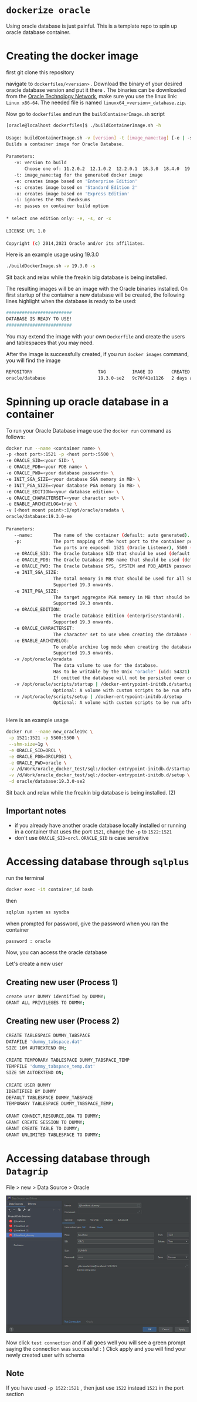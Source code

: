 # **`dockerize oracle`**
 
Using oracle database is just painful. This is a template repo to spin up oracle database container.

# **Creating the docker image**

first git clone this repository


navigate to `dockerfiles/<version>` . Download the binary of your desired oracle database version and put it there . The binaries can be downloaded from the [Oracle Technology Network](www.oracle.com/technetwork/database/enterprise-edition/downloads/index.html), make sure you use the linux link: `Linux x86-64`. The needed file is named `linuxx64_<version>_database.zip`.

Now go to `dockerfiles` and run the `buildContainerImage.sh` script

```bash
[oracle@localhost dockerfiles]$ ./buildContainerImage.sh -h

Usage: buildContainerImage.sh -v [version] -t [image_name:tag] [-e | -s | -x] [-i] [-o] [container build option]
Builds a container image for Oracle Database.

Parameters:
   -v: version to build
       Choose one of: 11.2.0.2  12.1.0.2  12.2.0.1  18.3.0  18.4.0  19.3.0  
   -t: image_name:tag for the generated docker image
   -e: creates image based on 'Enterprise Edition'
   -s: creates image based on 'Standard Edition 2'
   -x: creates image based on 'Express Edition'
   -i: ignores the MD5 checksums
   -o: passes on container build option

* select one edition only: -e, -s, or -x

LICENSE UPL 1.0

Copyright (c) 2014,2021 Oracle and/or its affiliates.
```

Here is an example usage using 19.3.0

```bash
./buildDockerImage.sh -v 19.3.0 -s
```

Sit back and relax while the freakin big database is being installed.

The resulting images will be an image with the Oracle binaries installed. On first startup of the container a new database will be created, the following lines highlight when the database is ready to be used:

```bash
#########################
DATABASE IS READY TO USE!
#########################
```

You may extend the image with your own `Dockerfile` and create the users and tablespaces that you may need.

After the image is successfully created, if you run `docker images` command, you will find the image

```bash
REPOSITORY                         TAG          IMAGE ID       CREATED              SIZE
oracle/database                    19.3.0-se2   9c70f41e1126   2 days ago           6.53GB
```

# **Spinning up oracle database in a container**

To run your Oracle Database image use the `docker run` command as follows:

```bash
docker run --name <container name> \
-p <host port>:1521 -p <host port>:5500 \
-e ORACLE_SID=<your SID> \
-e ORACLE_PDB=<your PDB name> \
-e ORACLE_PWD=<your database passwords> \
-e INIT_SGA_SIZE=<your database SGA memory in MB> \
-e INIT_PGA_SIZE=<your database PGA memory in MB> \
-e ORACLE_EDITION=<your database edition> \
-e ORACLE_CHARACTERSET=<your character set> \
-e ENABLE_ARCHIVELOG=true \
-v [<host mount point>:]/opt/oracle/oradata \
oracle/database:19.3.0-ee

Parameters:
   --name:        The name of the container (default: auto generated).
   -p:            The port mapping of the host port to the container port.
                  Two ports are exposed: 1521 (Oracle Listener), 5500 (OEM Express).
   -e ORACLE_SID: The Oracle Database SID that should be used (default: ORCLCDB).
   -e ORACLE_PDB: The Oracle Database PDB name that should be used (default: ORCLPDB1).
   -e ORACLE_PWD: The Oracle Database SYS, SYSTEM and PDB_ADMIN password (default: auto generated).
   -e INIT_SGA_SIZE:
                  The total memory in MB that should be used for all SGA components (optional).
                  Supported 19.3 onwards.
   -e INIT_PGA_SIZE:
                  The target aggregate PGA memory in MB that should be used for all server processes attached to the instance (optional).
                  Supported 19.3 onwards.
   -e ORACLE_EDITION:
                  The Oracle Database Edition (enterprise/standard).
                  Supported 19.3 onwards.
   -e ORACLE_CHARACTERSET:
                  The character set to use when creating the database (default: AL32UTF8).
   -e ENABLE_ARCHIVELOG:
                  To enable archive log mode when creating the database (default: false).
                  Supported 19.3 onwards.
   -v /opt/oracle/oradata
                  The data volume to use for the database.
                  Has to be writable by the Unix "oracle" (uid: 54321) user inside the container!
                  If omitted the database will not be persisted over container recreation.
   -v /opt/oracle/scripts/startup | /docker-entrypoint-initdb.d/startup
                  Optional: A volume with custom scripts to be run after database startup.
   -v /opt/oracle/scripts/setup | /docker-entrypoint-initdb.d/setup
                  Optional: A volume with custom scripts to be run after database setup.
                 
```

Here is an example usage

```bash
docker run --name new_oracle19c \
 -p 1521:1521 -p 5500:5500 \
 --shm-size=1g \
 -e ORACLE_SID=ORCL \
 -e ORACLE_PDB=ORCLPDB1 \
 -e ORACLE_PWD=oracle \
 -v /d/Work/oracle_docker_test/sql:/docker-entrypoint-initdb.d/startup \
 -v /d/Work/oracle_docker_test/sql:/docker-entrypoint-initdb.d/setup \
 -d oracle/database:19.3.0-se2
```

Sit back and relax while the freakin big database is being installed. (2)

## Important notes

- if you already have another oracle database locally installed or running in a container that uses the port `1521`, change the `-p` to `1522:1521`
- don't use `ORACLE_SID=orcl`. `ORACLE_SID` is case sensitive

# **Accessing database through `sqlplus`**

run the terminal

```bash
docker exec -it container_id bash
```

then

```bash
sqlplus system as sysdba
```

when prompted for password, give the password when you ran the container

```bash
password : oracle
```

Now, you can access the oracle database

Let's create a new user

## **Creating new user (Process 1)**

```bash
create user DUMMY identified by DUMMY;
GRANT ALL PRIVILEGES TO DUMMY;
```

## **Creating new user (Process 2)**

```bash
CREATE TABLESPACE DUMMY_TABSPACE
DATAFILE 'dummy_tabspace.dat'
SIZE 10M AUTOEXTEND ON;

CREATE TEMPORARY TABLESPACE DUMMY_TABSPACE_TEMP
TEMPFILE 'dummy_tabspace_temp.dat'
SIZE 5M AUTOEXTEND ON;

CREATE USER DUMMY
IDENTIFIED BY DUMMY
DEFAULT TABLESPACE DUMMY_TABSPACE
TEMPORARY TABLESPACE DUMMY_TABSPACE_TEMP;

GRANT CONNECT,RESOURCE,DBA TO DUMMY;
GRANT CREATE SESSION TO DUMMY;
GRANT CREATE TABLE TO DUMMY;
GRANT UNLIMITED TABLESPACE TO DUMMY;
```

# **Accessing database through `Datagrip`**

File > new > Data Source > Oracle

![](image/datagrip.png)

Now click `test connection` and if all goes well you will see a green prompt saying the connection was successful : ) Click apply and you will find your newly created user with schema

## Note

If you have used `-p 1522:1521` , then just use `1522` instead `1521` in the port section
